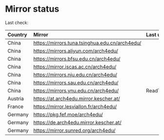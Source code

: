 <script src="./time.js"></script>
# Mirror status
Last check: <script type="text/javascript">localize(1691936026.868636);</script>

|Country|Mirror|Last update|
|:------|:-----|:----------|
|China|https://mirrors.tuna.tsinghua.edu.cn/arch4edu/|<script type="text/javascript">localize(1691908011);</script>|
|China|https://mirrors.aliyun.com/arch4edu/|<script type="text/javascript">localize(1691821645);</script>|
|China|https://mirrors.bfsu.edu.cn/arch4edu/|<script type="text/javascript">localize(1691908011);</script>|
|China|https://mirror.iscas.ac.cn/arch4edu/|<script type="text/javascript">localize(1691908011);</script>|
|China|https://mirrors.nju.edu.cn/arch4edu/|<script type="text/javascript">localize(1691864844);</script>|
|China|https://mirrors.sau.edu.cn/arch4edu/|<script type="text/javascript">localize(1691908011);</script>|
|China|https://mirrors.ynu.edu.cn/arch4edu/|ReadTimeout|
|Austria|https://at.arch4edu.mirror.kescher.at/|<script type="text/javascript">localize(1691908011);</script>|
|France|https://mirror.lesviallon.fr/arch4edu/|<script type="text/javascript">localize(1691908011);</script>|
|Germany|https://pkg.fef.moe/arch4edu/|<script type="text/javascript">localize(1691908011);</script>|
|Germany|https://de.arch4edu.mirror.kescher.at/|<script type="text/javascript">localize(1691908011);</script>|
|Germany|https://mirror.sunred.org/arch4edu/|<script type="text/javascript">localize(1691908011);</script>|

<script src="./tablefilter/tablefilter.js"></script>
<script src="./table.js"></script>